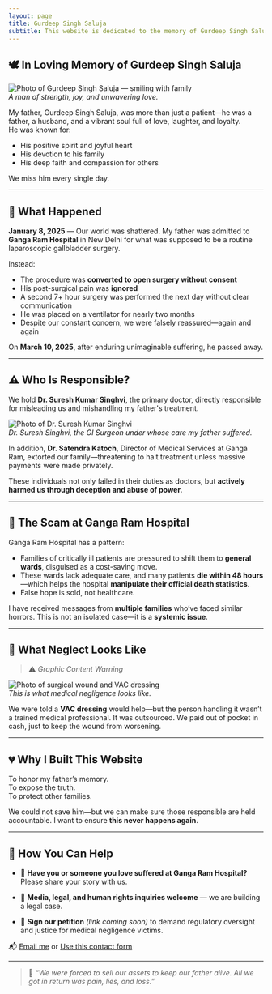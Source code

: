 ```yaml
---
layout: page
title: Gurdeep Singh Saluja
subtitle: This website is dedicated to the memory of Gurdeep Singh Saluja (age 54), a beloved husband and father who lost his life due to medical negligence at Ganga Ram Hospital in New Delhi.
---
```


## 🕊️ In Loving Memory of Gurdeep Singh Saluja

![Photo of Gurdeep Singh Saluja — smiling with family](/assets/images/gurdeep-smiling.jpg)  
*A man of strength, joy, and unwavering love.*

My father, Gurdeep Singh Saluja, was more than just a patient—he was a father, a husband, and a vibrant soul full of love, laughter, and loyalty.  
He was known for:
- His positive spirit and joyful heart  
- His devotion to his family  
- His deep faith and compassion for others

We miss him every single day.

---

## 📅 What Happened

**January 8, 2025** — Our world was shattered. My father was admitted to **Ganga Ram Hospital** in New Delhi for what was supposed to be a routine laparoscopic gallbladder surgery.

Instead:
- The procedure was **converted to open surgery without consent**
- His post-surgical pain was **ignored**
- A second 7+ hour surgery was performed the next day without clear communication
- He was placed on a ventilator for nearly two months
- Despite our constant concern, we were falsely reassured—again and again

On **March 10, 2025**, after enduring unimaginable suffering, he passed away.

---

## ⚠️ Who Is Responsible?

We hold **Dr. Suresh Kumar Singhvi**, the primary doctor, directly responsible for misleading us and mishandling my father's treatment.

![Photo of Dr. Suresh Kumar Singhvi](/assets/images/singhvi.jpg)  
*Dr. Suresh Singhvi, the GI Surgeon under whose care my father suffered.*

In addition, **Dr. Satendra Katoch**, Director of Medical Services at Ganga Ram, extorted our family—threatening to halt treatment unless massive payments were made privately.

These individuals not only failed in their duties as doctors, but **actively harmed us through deception and abuse of power.**

---

## 🏥 The Scam at Ganga Ram Hospital

Ganga Ram Hospital has a pattern:

- Families of critically ill patients are pressured to shift them to **general wards**, disguised as a cost-saving move.
- These wards lack adequate care, and many patients **die within 48 hours**—which helps the hospital **manipulate their official death statistics**.
- False hope is sold, not healthcare.

I have received messages from **multiple families** who’ve faced similar horrors. This is not an isolated case—it is a **systemic issue**.

---

## 📸 What Neglect Looks Like

> ⚠️ *Graphic Content Warning*

![Photo of surgical wound and VAC dressing](/assets/images/wound.jpg)  
*This is what medical negligence looks like.*

We were told a **VAC dressing** would help—but the person handling it wasn’t a trained medical professional. It was outsourced. We paid out of pocket in cash, just to keep the wound from worsening.

---

## 💔 Why I Built This Website

To honor my father’s memory.  
To expose the truth.  
To protect other families.

We could not save him—but we can make sure those responsible are held accountable. I want to ensure **this never happens again**.

---

## 🤝 How You Can Help

- 🧾 **Have you or someone you love suffered at Ganga Ram Hospital?**  
   Please share your story with us.

- 📣 **Media, legal, and human rights inquiries welcome** — we are building a legal case.

- 📝 **Sign our petition** *(link coming soon)* to demand regulatory oversight and justice for medical negligence victims.

📬 [Email me](mailto:justiceforgurdeep@protonmail.com) or [Use this contact form](/contact)

---

> 💬 *“We were forced to sell our assets to keep our father alive. All we got in return was pain, lies, and loss.”*